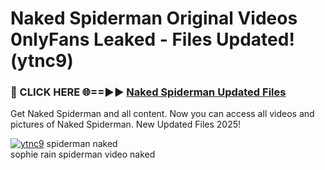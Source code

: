 # Naked Spiderman Original Videos 0nlyFans Leaked - Files Updated! (ytnc9)

<h3>🔴 CLICK HERE 🌐==►► <a href="https://tinyurl.com/up5wt9bj" rel="nofollow">Naked Spiderman Updated Files</a></h3>

Get Naked Spiderman and all content. Now you can access all videos and pictures of Naked Spiderman. New Updated Files 2025!

[![ytnc9](https://i.imgur.com/ABiUzMV.gif)](https://tinyurl.com/up5wt9bj)
spiderman naked<br>
sophie rain spiderman video naked